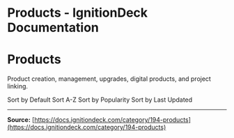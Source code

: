 # Products - IgnitionDeck Documentation

# Products

Product creation, management, upgrades, digital products, and project linking.

Sort by Default
Sort A-Z
Sort by Popularity
Sort by Last Updated



---
**Source:** [https://docs.ignitiondeck.com/category/194-products](https://docs.ignitiondeck.com/category/194-products)

